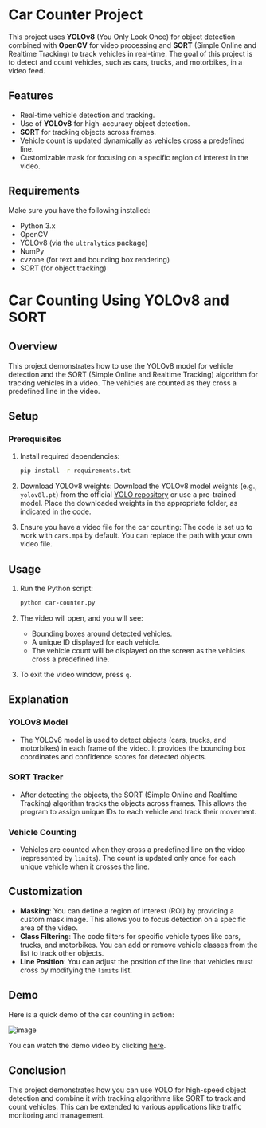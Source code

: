 # Car Counter Project

This project uses **YOLOv8** (You Only Look Once) for object detection combined with **OpenCV** for video processing and **SORT** (Simple Online and Realtime Tracking) to track vehicles in real-time. The goal of this project is to detect and count vehicles, such as cars, trucks, and motorbikes, in a video feed.

## Features

- Real-time vehicle detection and tracking.
- Use of **YOLOv8** for high-accuracy object detection.
- **SORT** for tracking objects across frames.
- Vehicle count is updated dynamically as vehicles cross a predefined line.
- Customizable mask for focusing on a specific region of interest in the video.

## Requirements

Make sure you have the following installed:

- Python 3.x
- OpenCV
- YOLOv8 (via the `ultralytics` package)
- NumPy
- cvzone (for text and bounding box rendering)
- SORT (for object tracking)


# Car Counting Using YOLOv8 and SORT

## Overview
This project demonstrates how to use the YOLOv8 model for vehicle detection and the SORT (Simple Online and Realtime Tracking) algorithm for tracking vehicles in a video. The vehicles are counted as they cross a predefined line in the video.

## Setup

### Prerequisites
1. Install required dependencies:
    ```bash
    pip install -r requirements.txt
    ```

2. Download YOLOv8 weights:
    Download the YOLOv8 model weights (e.g., `yolov8l.pt`) from the official [YOLO repository](https://github.com/ultralytics/yolov8) or use a pre-trained model. Place the downloaded weights in the appropriate folder, as indicated in the code.

3. Ensure you have a video file for the car counting:
    The code is set up to work with `cars.mp4` by default. You can replace the path with your own video file.

## Usage

1. Run the Python script:
    ```bash
    python car-counter.py
    ```

2. The video will open, and you will see:
    - Bounding boxes around detected vehicles.
    - A unique ID displayed for each vehicle.
    - The vehicle count will be displayed on the screen as the vehicles cross a predefined line.

3. To exit the video window, press `q`.

## Explanation

### YOLOv8 Model
- The YOLOv8 model is used to detect objects (cars, trucks, and motorbikes) in each frame of the video. It provides the bounding box coordinates and confidence scores for detected objects.

### SORT Tracker
- After detecting the objects, the SORT (Simple Online and Realtime Tracking) algorithm tracks the objects across frames. This allows the program to assign unique IDs to each vehicle and track their movement.

### Vehicle Counting
- Vehicles are counted when they cross a predefined line on the video (represented by `limits`). The count is updated only once for each unique vehicle when it crosses the line.

## Customization

- **Masking**: You can define a region of interest (ROI) by providing a custom mask image. This allows you to focus detection on a specific area of the video.
- **Class Filtering**: The code filters for specific vehicle types like cars, trucks, and motorbikes. You can add or remove vehicle classes from the list to track other objects.
- **Line Position**: You can adjust the position of the line that vehicles must cross by modifying the `limits` list.

## Demo
Here is a quick demo of the car counting in action:

![image](https://github.com/user-attachments/assets/72c3379d-9da5-4d8f-b775-6091d515e9aa)

You can watch the demo video by clicking [here](https://x.com/Mridulchdry/status/1875251955586756799).

## Conclusion
This project demonstrates how you can use YOLO for high-speed object detection and combine it with tracking algorithms like SORT to track and count vehicles. This can be extended to various applications like traffic monitoring and management.

